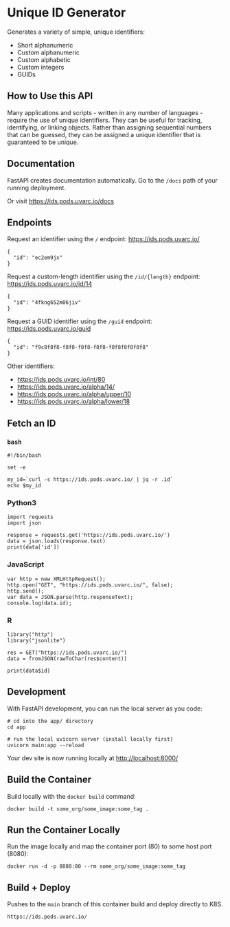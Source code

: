 # Unique ID Generator

Generates a variety of simple, unique identifiers:

- Short alphanumeric
- Custom alphanumeric
- Custom alphabetic
- Custom integers
- GUIDs

## How to Use this API

Many applications and scripts - written in any number of languages - require the use of unique identifiers.
They can be useful for tracking, identifying, or linking objects. Rather than assigning sequential numbers
that can be guessed, they can be assigned a unique identifier that is guaranteed to be unique.

## Documentation

FastAPI creates documentation automatically. Go to the `/docs` path of your running deployment.

Or visit https://ids.pods.uvarc.io/docs


## Endpoints

Request an identifier using the `/` endpoint: https://ids.pods.uvarc.io/

    {
      "id": "ec2em9jx"
    }

Request a custom-length identifier using the `/id/{length}` endpoint: https://ids.pods.uvarc.io/id/14

    {   
      "id": "4fkng652m06jiv"
    }

Request a GUID identifier using the `/guid` endpoint: https://ids.pods.uvarc.io/guid

    {
      "id": "f9c8f8f8-f8f8-f8f8-f8f8-f8f8f8f8f8f8"
    }

Other identifiers:

- https://ids.pods.uvarc.io/int/80
- https://ids.pods.uvarc.io/alpha/14/
- https://ids.pods.uvarc.io/alpha/upper/10
- https://ids.pods.uvarc.io/alpha/lower/18

## Fetch an ID

### `bash`

    #!/bin/bash

    set -e

    my_id=`curl -s https://ids.pods.uvarc.io/ | jq -r .id`
    echo $my_id


### Python3

    import requests
    import json

    response = requests.get('https://ids.pods.uvarc.io/')
    data = json.loads(response.text)
    print(data['id'])


### JavaScript

    var http = new XMLHttpRequest();
    http.open("GET", "https://ids.pods.uvarc.io/", false);
    http.send();
    var data = JSON.parse(http.responseText);
    console.log(data.id);


### R

    library("http")
    library("jsonlite")

    res = GET("https://ids.pods.uvarc.io/")
    data = fromJSON(rawToChar(res$content))
    
    print(data$id)


## Development

With FastAPI development, you can run the local server as you code:
```
# cd into the app/ directory
cd app

# run the local uvicorn server (install locally first)
uvicorn main:app --reload
```
Your dev site is now running locally at [http://localhost:8000/](http://localhost:8000/)


## Build the Container

Build locally with the `docker build` command:
```
docker build -t some_org/some_image:some_tag .
```

## Run the Container Locally

Run the image locally and map the container port (80) to some host port (8080):
```
docker run -d -p 8080:80 --rm some_org/some_image:some_tag
```

## Build + Deploy

Pushes to the `main` branch of this container build and deploy directly to K8S.

    https://ids.pods.uvarc.io/
